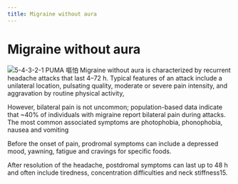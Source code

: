 ```yaml
---
title: Migraine without aura
---
```

# Migraine without aura

![5-4-3-2-1 PUMA 嘔怕](https://i.imgur.com/NvsjpYd.png)
Migraine without aura is characterized by 
recurrent headache attacks that last 4–72 h. 
Typical features of an attack include a unilateral location, pulsating quality, moderate or severe pain intensity, and aggravation by routine physical activity,

However, bilateral pain is not uncommon; 
population-based data indicate that ~40% of individuals with migraine report bilateral pain during attacks. 
The most common associated symptoms are photophobia, phonophobia, nausea and vomiting

Before the onset of pain, prodromal symptoms can include a depressed mood, yawning, fatigue and cravings for specific foods. 

After resolution of the headache, postdromal symptoms can last up to 48 h and often include tiredness, concentration difficulties and neck stiffness15.
